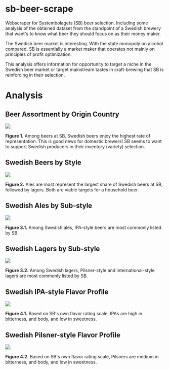 # sb-beer-scrape
Webscraper for Systembolagets (SB) beer selection. Including some analysis of the obtained dataset from the standpoint of a Swedish brewery that want's to know what beer they should focus on as their money maker.

The Swedish beer market is interesting. With the state monopoly on alcohol compared, SB is essentially a market maker that operates not mainly on principles of profit optimization.

This analysis offers information for opportunity to target a niche in the Swedish beer market or target mainstream tastes in craft-brewing that SB is reinforcing in their selection.

# Analysis

## Beer Assortment by Origin Country
![][fig1]

__Figure 1.__ Among beers at SB, Swedish beers enjoy the highest rate of representation. This is good news for domestic brewers! SB seems to want to support Swedish producers in their inventory (variety) selection.


## Swedish Beers by Style
![][fig2]

__Figure 2.__ Ales are most represent the largest share of Swedish beers at SB, followed by lagers. Both are viable targets for a household beer.


## Swedish Ales by Sub-style
![][fig3_1]

__Figure 3.1.__ Among Swedish ales, IPA-style beers are most commonly listed by SB.


## Swedish Lagers by Sub-style
![][fig3_2]

__Figure 3.2.__ Among Swedish lagers, Pilsner-style and international-style lagers are most commonly listed by SB.


## Swedish IPA-style Flavor Profile
![][fig4_1]

__Figure 4.1.__ Based on SB's own flavor rating scale, IPAs are high in bitterness, and body, and low in sweetness.


## Swedish Pilsner-style Flavor Profile
![][fig4_2]

__Figure 4.2.__ Based on SB's own flavor rating scale, Pilsners are medium in bitterness, and body, and low in sweetness.

[fig1]: ./rm_imgs/fig1.png
[fig2]: ./rm_imgs/fig2.png
[fig3_1]: ./rm_imgs/fig3_1.png
[fig3_2]: ./rm_imgs/fig3_2.png
[fig4_1]: ./rm_imgs/fig4_1.png
[fig4_2]: ./rm_imgs/fig4_2.png
